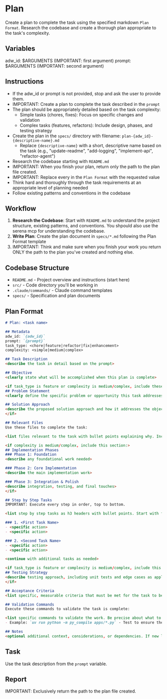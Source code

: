 # Plan

Create a plan to complete the task using the specified markdown `Plan Format`. Research the codebase and create a thorough plan appropriate to the task's complexity.

## Variables
adw_id: $ARGUMENTS (IMPORTANT: first argument)
prompt: $ARGUMENTS (IMPORTANT: second argument)

## Instructions

- If the adw_id or prompt is not provided, stop and ask the user to provide them.
- IMPORTANT: Create a plan to complete the task described in the `prompt`
- The plan should be appropriately detailed based on the task complexity:
  - Simple tasks (chores, fixes): Focus on specific changes and validation
  - Complex tasks (features, refactors): Include design, phases, and testing strategy
- Create the plan in the `specs/` directory with filename: `plan-{adw_id}-{descriptive-name}.md`
  - Replace `{descriptive-name}` with a short, descriptive name based on the task (e.g., "update-readme", "add-logging", "implement-api", "refactor-agent")
- Research the codebase starting with `README.md`
- IMPORTANT: When you finish your plan, return only the path to the plan file created.
- IMPORTANT: Replace every <placeholder> in the `Plan Format` with the requested value
- Think hard and thoroughly through the task requirements at an appropriate level of planning needed
- Follow existing patterns and conventions in the codebase

## Workflow

1. **Research the Codebase**: Start with `README.md` to understand the project structure, existing patterns, and conventions. You shpould also use the serena mcp for understanding the codebase. 
2. **Write Plan**: Create the plan document in `specs/*.md` following the Plan Format template
3. IMPORTANT: Think and make sure when you finish your work you return ONLY the path to the plan you've created and nothing else.

## Codebase Structure

- `README.md` - Project overview and instructions (start here)
- `src/` - Code directory you'll be working in
- `.claude/commands/` - Claude command templates
- `specs/` - Specification and plan documents

## Plan Format

```md
# Plan: <task name>

## Metadata
adw_id: `{adw_id}`
prompt: `{prompt}`
task_type: <chore|feature|refactor|fix|enhancement>
complexity: <simple|medium|complex>

## Task Description
<describe the task in detail based on the prompt>

## Objective
<clearly state what will be accomplished when this plan is complete>

<if task_type is feature or complexity is medium/complex, include these sections:>
## Problem Statement
<clearly define the specific problem or opportunity this task addresses>

## Solution Approach
<describe the proposed solution approach and how it addresses the objective>
</if>

## Relevant Files
Use these files to complete the task:

<list files relevant to the task with bullet points explaining why. Include new files to be created under an h3 'New Files' section if needed>

<if complexity is medium/complex, include this section:>
## Implementation Phases
### Phase 1: Foundation
<describe any foundational work needed>

### Phase 2: Core Implementation
<describe the main implementation work>

### Phase 3: Integration & Polish
<describe integration, testing, and final touches>
</if>

## Step by Step Tasks
IMPORTANT: Execute every step in order, top to bottom.

<list step by step tasks as h3 headers with bullet points. Start with foundational changes then move to specific changes. Last step should validate the work>

### 1. <First Task Name>
- <specific action>
- <specific action>

### 2. <Second Task Name>
- <specific action>
- <specific action>

<continue with additional tasks as needed>

<if task_type is feature or complexity is medium/complex, include this section:>
## Testing Strategy
<describe testing approach, including unit tests and edge cases as applicable>
</if>

## Acceptance Criteria
<list specific, measurable criteria that must be met for the task to be considered complete>

## Validation Commands
Execute these commands to validate the task is complete:

<list specific commands to validate the work. Be precise about what to run>
- Example: `uv run python -m py_compile apps/*.py` - Test to ensure the code compiles

## Notes
<optional additional context, considerations, or dependencies. If new libraries are needed, specify using `uv add`>
```

## Task
Use the task description from the `prompt` variable.

## Report

IMPORTANT: Exclusively return the path to the plan file created.